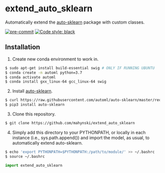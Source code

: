 extend_auto_sklearn
===================

Automatically extend the [auto-sklearn](https://automl.github.io/auto-sklearn/master/) package with custom classes.

[![pre-commit](https://img.shields.io/badge/pre--commit-enabled-brightgreen?logo=pre-commit&logoColor=white)](https://github.com/pre-commit/pre-commit)
[![Code style: black](https://img.shields.io/badge/code%20style-black-000000.svg)](https://github.com/psf/black)

## Installation
1. Create new conda environment to work in.
~~~ bash
$ sudo apt-get install build-essential swig # ONLY IF RUNNING UBUNTU
$ conda create -n automl python=3.7
$ conda activate automl
$ conda install gxx_linux-64 gcc_linux-64 swig
~~~

2. Install [auto-sklearn](https://automl.github.io/auto-sklearn/master/).
~~~ bash
$ curl https://raw.githubusercontent.com/automl/auto-sklearn/master/requirements.txt | xargs -n 1 -L 1 pip install
$ pip3 install auto-sklearn
~~~

3. Clone this repository.
~~~ bash
$ git clone https://github.com/mahynski/extend_auto_sklearn
~~~

4. Simply add this directory to your PYTHONPATH, or locally in each instance (i.e., sys.path.append()) and import the model, as usual, to automatically extend auto-sklearn.
~~~ bash
$ echo 'export PYTHONPATH=$PYTHONPATH:/path/to/module/' >> ~/.bashrc
$ source ~/.bashrc
~~~

~~~ python
import extend_auto_sklearn
~~~
